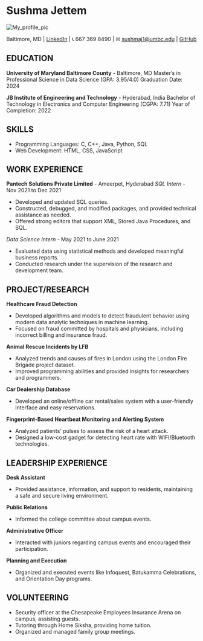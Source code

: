 # Sushma Jettem
![My_profile_pic](https://github.com/sushmajettem05/UMBC-DATA606-FALL2023-TUESDAY/assets/144371682/d2b2a9f9-4c43-41e0-b0c5-4bfc252d03b1)


Baltimore, MD | [LinkedIn](https://www.linkedin.com/in/sushma-jettem) | 📞 667 369 8490 | ✉ sushmaj1@umbc.edu |  [GitHub](github.com/sushmajettem05)


## EDUCATION
**University of Maryland Baltimore County** - Baltimore, MD
Master’s in Professional Science in Data Science (GPA: 3.95/4.0)
Graduation Date: 2024

**JB Institute of Engineering and Technology** - Hyderabad, India
Bachelor of Technology in Electronics and Computer Engineering (CGPA: 7.71)
Year of Completion: 2022

## SKILLS
- Programming Languages: C, C++, Java, Python, SQL
- Web Development: HTML, CSS, JavaScript

## WORK EXPERIENCE
**Pantech Solutions Private Limited** - Ameerpet, Hyderabad
*SQL Intern* - Nov 2021 to Dec 2021
- Developed and updated SQL queries.
- Constructed, debugged, and modified packages, and provided technical assistance as needed.
- Offered strong editors that support XML, Stored Java Procedures, and SQL.

*Data Science Intern* - May 2021 to June 2021
- Evaluated data using statistical methods and developed meaningful business reports.
- Conducted research under the supervision of the research and development team.

## PROJECT/RESEARCH
**Healthcare Fraud Detection**
- Developed algorithms and models to detect fraudulent behavior using modern data analytic techniques in machine learning.
- Focused on fraud committed by hospitals and physicians, including incorrect billing and insurance fraud.

**Animal Rescue Incidents by LFB**
- Analyzed trends and causes of fires in London using the London Fire Brigade project dataset.
- Improved programming abilities and provided insights for researchers and programmers.

**Car Dealership Database**
- Developed an online/offline car rental/sales system with a user-friendly interface and easy reservations.

**Fingerprint-Based Heartbeat Monitoring and Alerting System**
- Analyzed patients' pulses to assess the risk of a heart attack.
- Designed a low-cost gadget for detecting heart rate with WIFI/Bluetooth technologies.

## LEADERSHIP EXPERIENCE
**Desk Assistant**
- Provided assistance, information, and support to residents, maintaining a safe and secure living environment.

**Public Relations**
- Informed the college committee about campus events.

**Administrative Officer**
- Interacted with juniors regarding campus events and encouraged their participation.

**Planning and Execution**
- Organized and executed events like Infoquest, Batukamma Celebrations, and Orientation Day programs.

## VOLUNTEERING
- Security officer at the Chesapeake Employees Insurance Arena on campus, assisting guests.
- Tutoring through Home Siksha, providing home tuition.
- Organized and managed family group meetings.
